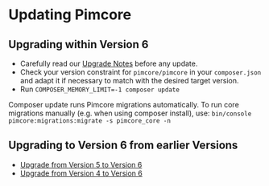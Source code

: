 # Updating Pimcore

## Upgrading within Version 6
- Carefully read our [Upgrade Notes](../09_Upgrade_Notes/README.md) before any update. 
- Check your version constraint for `pimcore/pimcore` in your `composer.json` and adapt it if necessary to match with the desired target version.
- Run `COMPOSER_MEMORY_LIMIT=-1 composer update`

Composer update runs Pimcore migrations automatically. 
To run core migrations manually (e.g. when using composer install), 
use: `bin/console pimcore:migrations:migrate -s pimcore_core -n`

## Upgrading to Version 6 from earlier Versions
- [Upgrade from Version 5 to Version 6](./01_V5_to_V6.md)
- [Upgrade from Version 4 to Version 6](./04_V4_to_V6.md) 

